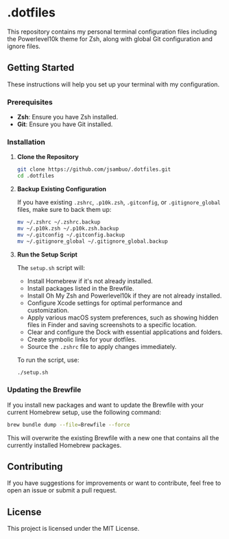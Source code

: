 # .dotfiles

This repository contains my personal terminal configuration files including the Powerlevel10k theme for Zsh, along with global Git configuration and ignore files.

## Getting Started

These instructions will help you set up your terminal with my configuration.

### Prerequisites

- **Zsh**: Ensure you have Zsh installed.
- **Git**: Ensure you have Git installed.

### Installation

1. **Clone the Repository**

   ```bash
   git clone https://github.com/jsambuo/.dotfiles.git
   cd .dotfiles
   ```

2. **Backup Existing Configuration**

   If you have existing `.zshrc`, `.p10k.zsh`, `.gitconfig`, or `.gitignore_global` files, make sure to back them up:

   ```bash
   mv ~/.zshrc ~/.zshrc.backup
   mv ~/.p10k.zsh ~/.p10k.zsh.backup
   mv ~/.gitconfig ~/.gitconfig.backup
   mv ~/.gitignore_global ~/.gitignore_global.backup
   ```

3. **Run the Setup Script**

   The `setup.sh` script will:
   - Install Homebrew if it's not already installed.
   - Install packages listed in the Brewfile.
   - Install Oh My Zsh and Powerlevel10k if they are not already installed.
   - Configure Xcode settings for optimal performance and customization.
   - Apply various macOS system preferences, such as showing hidden files in Finder and saving screenshots to a specific location.
   - Clear and configure the Dock with essential applications and folders.
   - Create symbolic links for your dotfiles.
   - Source the `.zshrc` file to apply changes immediately.

   To run the script, use:

   ```bash
   ./setup.sh
   ```

### Updating the Brewfile

If you install new packages and want to update the Brewfile with your current Homebrew setup, use the following command:

   ```bash
   brew bundle dump --file=Brewfile --force
   ```

This will overwrite the existing Brewfile with a new one that contains all the currently installed Homebrew packages.

## Contributing

If you have suggestions for improvements or want to contribute, feel free to open an issue or submit a pull request.

## License

This project is licensed under the MIT License.
